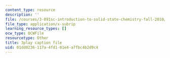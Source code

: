 ```yaml
---
content_type: resource
description: ''
file: /courses/3-091sc-introduction-to-solid-state-chemistry-fall-2010/01dd0236117a4fd101e4a7fbc4b2d9c4_vJChxpbx_Oo.srt
file_type: application/x-subrip
learning_resource_types: []
ocw_type: OCWFile
resourcetype: Other
title: 3play caption file
uid: 01dd0236-117a-4fd1-01e4-a7fbc4b2d9c4
---
```

